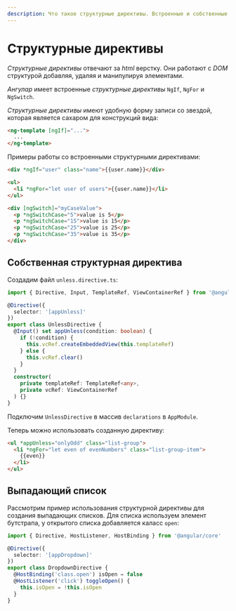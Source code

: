 ```yaml
---
description: Что такое структурные директивы. Встроенные и собственные структурные директивы.
---
```


# Структурные директивы

_Структурные директивы_ отвечают за _html_ верстку. Они работают с _DOM_ структурой добавляя, удаляя и манипулируя элементами.

_Ангулар_ имеет встроенные _структурные директивы_ `NgIf`, `NgFor` и `NgSwitch`.

_Структурные директивы_ имеют удобную форму записи со звездой, которая является сахаром для конструкций вида:

```html
<ng-template [ngIf]="...">
  ...
</ng-template>
```

Примеры работы со встроенными структурными директивами:

```html
<div *ngIf="user" class="name">{{user.name}}</div>

<ul>
  <li *ngFor="let user of users">{{user.name}}</li>
</ul>

<div [ngSwitch]="myCaseValue">
  <p *ngSwitchCase="5">value is 5</p>
  <p *ngSwitchCase="15">value is 15</p>
  <p *ngSwitchCase="25">value is 25</p>
  <p *ngSwitchCase="35">value is 35</p>
</div>
```

## Собственная структурная директива

Создадим файл `unless.directive.ts`:

```typescript
import { Directive, Input, TemplateRef, ViewContainerRef } from '@angular/core'

@Directive({
  selector: '[appUnless]'
})
export class UnlessDirective {
  @Input() set appUnless(condition: boolean) {
    if (!condition) {
      this.vcRef.createEmbeddedView(this.templateRef)
    } else {
      this.vcRef.clear()
    }
  }
  constructor(
    private templateRef: TemplateRef<any>,
    private vcRef: ViewContainerRef
  ) {}
}
```

Подключим `UnlessDirective` в массив `declarations` в `AppModule`.

Теперь можно использовать созданную директиву:

```html
<ul *appUnless="onlyOdd" class="list-group">
  <li *ngFor="let even of evenNumbers" class="list-group-item">
    {{even}}
  </li>
</ul>
```

## Выпадающий список

Рассмотрим пример использования структурной директивы для создания выпадающих списков. Для списка используем элемент бутстрапа, у открытого списка добавляется каласс `open`:

```typescript
import { Directive, HostListener, HostBinding } from '@angular/core'

@Directive({
  selector: '[appDropdown]'
})
export class DropdownDirective {
  @HostBinding('class.open') isOpen = false
  @HostListener('click') toggleOpen() {
    this.isOpen = !this.isOpen
  }
}
```
